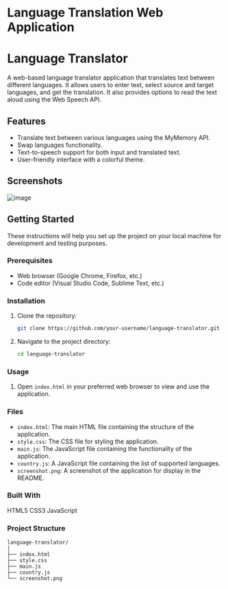 # Language Translation Web Application
# Language Translator

A web-based language translator application that translates text between different languages. It allows users to enter text, select source and target languages, and get the translation. It also provides options to read the text aloud using the Web Speech API.

## Features

- Translate text between various languages using the MyMemory API.
- Swap languages functionality.
- Text-to-speech support for both input and translated text.
- User-friendly interface with a colorful theme.

## Screenshots

![image](https://github.com/user-attachments/assets/e738e990-9ebb-4af0-a805-409b585edfec)


## Getting Started

These instructions will help you set up the project on your local machine for development and testing purposes.

### Prerequisites

- Web browser (Google Chrome, Firefox, etc.)
- Code editor (Visual Studio Code, Sublime Text, etc.)

### Installation

1. Clone the repository:
    ```bash
    git clone https://github.com/your-username/language-translator.git
    ```
2. Navigate to the project directory:
    ```bash
    cd language-translator
    ```

### Usage

1. Open `index.html` in your preferred web browser to view and use the application.

### Files

- `index.html`: The main HTML file containing the structure of the application.
- `style.css`: The CSS file for styling the application.
- `main.js`: The JavaScript file containing the functionality of the application.
- `country.js`: A JavaScript file containing the list of supported languages.
- `screenshot.png`: A screenshot of the application for display in the README.

### Built With
HTML5
CSS3
JavaScript 

### Project Structure

```plaintext
language-translator/
│
├── index.html
├── style.css
├── main.js
├── country.js
└── screenshot.png

